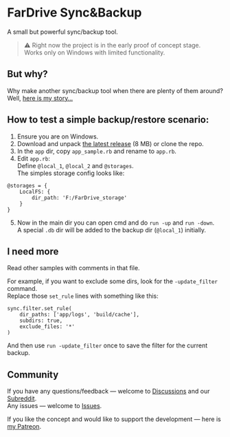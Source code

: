 # FarDrive Sync&Backup
A small but powerful sync/backup tool.
> ⚠ Right now the project is in the early proof of concept stage.  
> Works only on Windows with limited functionality.

## But why?
Why make another sync/backup tool when there are plenty of them around? Well, [here is my story…](https://docs.google.com/document/d/1cHQa4rnZV1vFlTQKOPIuLwMakY5mg4lQHs5MwKw05Cs/edit)

## How to test a simple backup/restore scenario:

1. Ensure you are on Windows.
1. Download and unpack [the latest release](https://github.com/Inversion-des/FarDrive-Sync-n-Backup/releases/latest) (8 MB) or clone the repo.
1. In the `app` dir, copy `app_sample.rb` and rename to `app.rb`.
1. Edit `app.rb`:  
Define `@local_1`, `@local_2` and `@storages`.  
The simples storage config looks like: 
```
@storages = {
	LocalFS: {
		dir_path: 'F:/FarDrive_storage'
	}
}
```
5. Now in the main dir you can open cmd and do `run -up` and `run -down`.  
A special `.db` dir will be added to the backup dir (`@local_1`) initially.


## I need more
Read other samples with comments in that file.

For example, if you want to exclude some dirs, look for the `-update_filter` command.  
Replace those `set_rule` lines with something like this: 
```
sync.filter.set_rule(
	dir_paths: ['app/logs', 'build/cache'],
	subdirs: true,
	exclude_files: '*'
) 
```
And then use `run -update_filter` once to save the filter for the current backup.


## Community
If you have any questions/feedback — welcome to [Discussions](https://github.com/Inversion-des/FarDrive-Sync-n-Backup/discussions) and our [Subreddit](https://www.reddit.com/r/FarDrive_SyncBackup/).  
Any issues — welcome to [Issues](https://github.com/Inversion-des/FarDrive-Sync-n-Backup/issues).

If you like the concept and would like to support the development — here is [my Patreon](https://www.patreon.com/inve).
